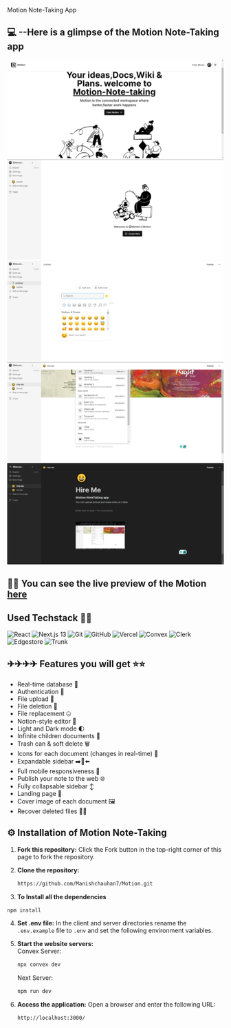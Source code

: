 Motion Note-Taking App

## 💻 --Here is a glimpse of the Motion Note-Taking app

![logo](https://github.com/Manishchauhan7/sampleimg/blob/main/t5.png)
![logo](https://github.com/Manishchauhan7/sampleimg/blob/main/t1.png)
![logo](https://github.com/Manishchauhan7/sampleimg/blob/main/t2.png)
![logo](https://github.com/Manishchauhan7/sampleimg/blob/main/t3.png)
![logo](https://github.com/Manishchauhan7/sampleimg/blob/main/t4.png)

## 🚀🚀 You can see the live preview of the Motion [here](https://motion-note-taking-flame.vercel.app/)

## Used Techstack 🔐🔑
![React](https://img.shields.io/badge/React-20232A?style=for-the-badge&logo=react&logoColor=61DAFB)
![Next.js 13](https://img.shields.io/badge/Next.js-20232A?style=for-the-badge&logo=next.js&logoColor=61DAFB)
![Git](https://img.shields.io/badge/GIT-E44C30?style=for-the-badge&logo=git&logoColor=white)
![GitHub](https://img.shields.io/badge/GitHub-100000?style=for-the-badge&logo=github&logoColor=61DAFB)
![Vercel](https://img.shields.io/badge/Vercel-000000?style=for-the-badge&logo=vercel&logoColor=61DAFB)
![Convex](https://img.shields.io/badge/Convex-000000?style=for-the-badge&logo=convex&logoColor=61DAFB)
![Clerk](https://img.shields.io/badge/Clerk-000000?style=for-the-badge&logo=clerk&logoColor=61DAFB)
![Edgestore](https://img.shields.io/badge/Edgestore-000000?style=for-the-badge&logo=edgestore&logoColor=61DAFB)
![Trunk](https://img.shields.io/badge/Trunk-000000?style=for-the-badge&logo=trunk&logoColor=61DAFB)



## ✈✈✈✈ Features you will get ⭐⭐
- Real-time database  🔗 
- Authentication 🔐 
- File upload 📩
- File deletion 🥱
- File replacement 🤐
- Notion-style editor 📝 
- Light and Dark mode 🌓
- Infinite children documents 🌲
- Trash can & soft delete 🗑️
- Icons for each document (changes in real-time) 🌠
- Expandable sidebar ➡️🔀⬅️
- Full mobile responsiveness 📱
- Publish your note to the web 🌐
- Fully collapsable sidebar ↕️
- Landing page 🛬
- Cover image of each document 🖼️
- Recover deleted files 🔄📄

## ⚙️ Installation of Motion Note-Taking

1. **Fork this repository:** Click the Fork button in the top-right corner of this page to fork the repository.
2. **Clone the repository:**
    ```bash
   https://github.com/Manishchauhan7/Motion.git
    ```

3. **To Install all the dependencies**

```bash
npm install
```

4. **Set .env file:**
   In the client and server directories rename the `.env.example` file to `.env` and set the following environment variables.
   
5. **Start the website servers:**  
    Convex Server:
    ```bash
    npx convex dev
    ```
   Next Server:
    ```bash
    npm run dev
    ```
6. **Access the application:**
   Open a browser and enter the following URL:
    ```bash
    http://localhost:3000/
    ```
